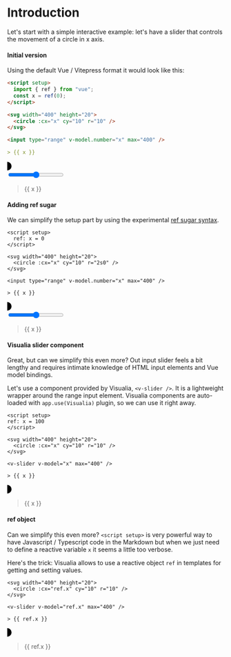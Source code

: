 # Introduction

Let's start with a simple interactive example: let's have a slider that controls the movement of a circle in x axis.

#### Initial version

Using the default Vue / Vitepress format it would look like this:

```md
<script setup>
  import { ref } from "vue";
  const x = ref(0);
</script>

<svg width="400" height="20">
  <circle :cx="x" cy="10" r="10" />
</svg>

<input type="range" v-model.number="x" max="400" />

> {{ x }}
```

<script setup>
  import { ref } from "vue";
  const x = ref(0);
</script>

<svg width="400" height="20">
  <circle :cx="x" cy="10" r="10" />
</svg>

<input type="range" v-model.number="x" max="400" />

> {{ x }}

#### Adding ref sugar

We can simplify the setup part by using the experimental [ref sugar syntax](https://github.com/vuejs/rfcs/pull/228).

```md{2}
<script setup>
  ref: x = 0
</script>

<svg width="400" height="20">
  <circle :cx="x" cy="10" r="2s0" />
</svg>

<input type="range" v-model.number="x" max="400" />

> {{ x }}
```

<svg width="400" height="20">
  <circle :cx="x" cy="10" r="10" />
</svg>

<input type="range" v-model.number="x" max="400" />

> {{ x }}

#### Visualia slider component

Great, but can we simplify this even more? Out input slider feels a bit lengthy and requires intimate knowledge of HTML input elements and Vue model bindings.

Let's use a component provided by Visualia, `<v-slider />`. It is a lightweight wrapper around the range input element. Visualia components are auto-loaded with `app.use(Visualia)` plugin, so we can use it right away.

```md{9}
<script setup>
ref: x = 100
</script>

<svg width="400" height="20">
  <circle :cx="x" cy="10" r="10" />
</svg>

<v-slider v-model="x" max="400" />

> {{ x }}
```

<svg width="400" height="20">
  <circle :cx="x" cy="10" r="10" />
</svg>

<v-slider v-model="x" max="400" />

> {{ x }}

#### ref object

Can we simplify this even more? `<script setup>` is very powerful way to have Javascript / Typescript code in the Markdown but when we just need to define a reactive variable `x` it seems a little too verbose.

Here's the trick: Visualia allows to use a reactive object `ref` in templates for getting and setting values.

```md{2,5}
<svg width="400" height="20">
  <circle :cx="ref.x" cy="10" r="10" />
</svg>

<v-slider v-model="ref.x" max="400" />

> {{ ref.x }}
```

<svg width="400" height="20">
  <circle :cx="ref.x" cy="10" r="10" />
</svg>

<v-slider v-model="ref.x" max="400" />

> {{ ref.x }}
